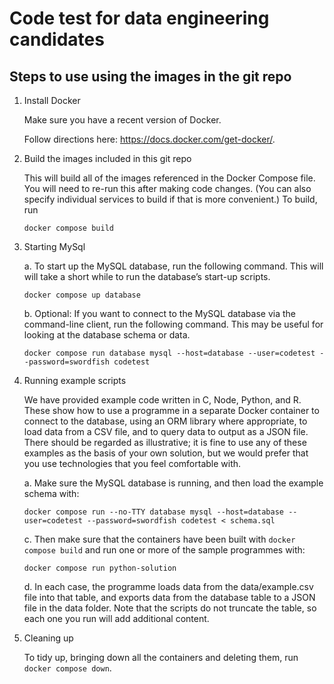 # Code test for data engineering candidates

## Steps to use using the images in the git repo

1. Install Docker

    Make sure you have a recent version of Docker. 

    Follow directions here: https://docs.docker.com/get-docker/.
2. Build the images included in this git repo
    
    This will build all of the images referenced in the Docker Compose file. You will need to re-run this after making code changes. (You can also specify individual services to build if that is more convenient.) To build, run 
    ```
    docker compose build
    ```

3. Starting MySql

    a. To start up the MySQL database, run the following command. This will will take a short while to run the database’s start-up scripts.
    ```
    docker compose up database
    ```

    b. Optional: If you want to connect to the MySQL database via the command-line client, run the following command. This may be useful for looking at the database schema or data.
    ```
    docker compose run database mysql --host=database --user=codetest --password=swordfish codetest
    ```

4. Running example scripts
    
    We have provided example code written in C, Node, Python, and R. These show how to use a programme in a separate Docker container to connect to the database, using an ORM library where appropriate, to load data from a CSV file, and to query data to output as a JSON file. There should be regarded as illustrative; it is fine to use any of these examples as the basis of your own solution, but we would prefer that you use technologies that you feel comfortable with.

    a. Make sure the MySQL database is running, and then load the example schema with:
    ```
    docker compose run --no-TTY database mysql --host=database --user=codetest --password=swordfish codetest < schema.sql
    ```

    c. Then make sure that the containers have been built with `docker compose build` and run one or more of the sample programmes with:
    ```
    docker compose run python-solution
    ```
    d. In each case, the programme loads data from the data/example.csv file into that table, and exports data from the database table to a JSON file in the data folder. Note that the scripts do not truncate the table, so each one you run will add additional content.
5. Cleaning up

    To tidy up, bringing down all the containers and deleting them, run `docker compose down`.